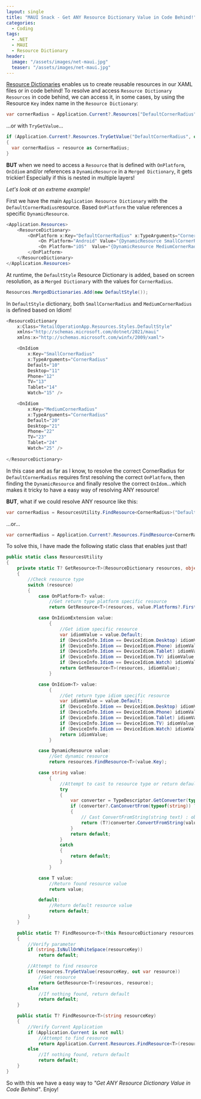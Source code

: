 ```yaml
---
layout: single
title: "MAUI Snack - Get ANY Resource Dictionary Value in Code Behind!"
categories:
  - Coding
tags:
  - .NET
  - MAUI
  - Resource Dictionary
header:
  image: "/assets/images/net-maui.jpg"
  teaser: "/assets/images/net-maui.jpg"
---
```


[Resource Dictionaries][resource-dictionaries] enables us to create reusable resources in our XAML files or in code behind! To resolve and access `Resource Dictionary Resources` in code behind, we can access it, in some cases, by using the Resource `Key` index name in the `Resource Dictionary`:
```c#
var cornerRadius = Application.Current?.Resources["DefaultCornerRadius"] as CornerRadius;
```
...or with `TryGetValue`...
```c#
if (Application.Current?.Resources.TryGetValue("DefaultCornerRadius", out var resource) ?? false)
{
  var cornerRadius = resource as CornerRadius;
}
```
**BUT** when we need to access a `Resource` that is defined with `OnPlatform`, `OnIdiom` and/or references a `DynamicResource` in a `Merged Dictionary`, it gets trickier! Especially if this is nested in multiple layers!

*Let's look at an extreme example!*

First we have the main `Application Resource Dictionary` with the `DefaultCornerRadius`resource. Based `OnPlatform` the value references a specific `DynamicResource`.
```c#
<Application.Resources>
    <ResourceDictionary>
        <OnPlatform x:Key="DefaultCornerRadius" x:TypeArguments="CornerRadius">
            <On Platform="Android" Value="{DynamicResource SmallCornerRadius}"/>
            <On Platform="iOS"  Value="{DynamicResource MediumCornerRadius}/>
        </OnPlatform>
    </ResourceDictionary>
</Application.Resources>
```
At runtime, the `DefaultStyle` Resource Dictionary is added, based on screen resolution, as a `Merged Dictionary` with the values for `CornerRadius`.
```c#
Resources.MergedDictionaries.Add(new DefaultStyle());
```
In `DefaultStyle` dictionary, both `SmallCornerRadius` and `MediumCornerRadius` is defined based on Idiom!
```c#
<ResourceDictionary
    x:Class="RetailOperationApp.Resources.Styles.DefaultStyle"
    xmlns="http://schemas.microsoft.com/dotnet/2021/maui"
    xmlns:x="http://schemas.microsoft.com/winfx/2009/xaml">

    <OnIdiom
        x:Key="SmallCornerRadius"
        x:TypeArguments="CornerRadius"
        Default="10"
        Desktop="11"
        Phone="12"
        TV="13"
        Tablet="14"
        Watch="15" />

    <OnIdiom
        x:Key="MediumCornerRadius"
        x:TypeArguments="CornerRadius"
        Default="20"
        Desktop="21"
        Phone="22"
        TV="23"
        Tablet="24"
        Watch="25" />
        
</ResourceDictionary>
```
In this case and as far as I know, to resolve the correct CornerRadius for `DefaultCornerRadius` requires first resolving the correct `OnPlatform`, then finding the `DynamicResource` and finally resolve the correct `OnIdom`...which makes it tricky to have a easy way of resolving ANY resource!

**BUT**, what if we could resolve ANY resource like this:
```c#
var cornerRadius = ResourcesUtility.FindResource<CornerRadius>("DefaultCornerRadius");
```
...or...
```c#
var cornerRadius = Application.Current?.Resources.FindResource<CornerRadius>("DefaultCornerRadius");
```
To solve this, I have made the following static class that enables just that!
```c#
public static class ResourcesUtility
{
    private static T? GetResource<T>(ResourceDictionary resources, object? resource)
    {
        //Check resource type
        switch (resource)
        {
            case OnPlatform<T> value:
                //Get return type platform specific resource
                return GetResource<T>(resources, value.Platforms?.FirstOrDefault(p => p.Platform.Contains($"{DeviceInfo.Platform}"))?.Value);

            case OnIdiomExtension value:
                {
                    //Get idiom specific resource
                    var idiomValue = value.Default;
                    if (DeviceInfo.Idiom == DeviceIdiom.Desktop) idiomValue = value.Desktop;
                    if (DeviceInfo.Idiom == DeviceIdiom.Phone) idiomValue = value.Phone;
                    if (DeviceInfo.Idiom == DeviceIdiom.Tablet) idiomValue = value.Tablet;
                    if (DeviceInfo.Idiom == DeviceIdiom.TV) idiomValue = value.TV;
                    if (DeviceInfo.Idiom == DeviceIdiom.Watch) idiomValue = value.Watch;
                    return GetResource<T>(resources, idiomValue);
                }

            case OnIdiom<T> value:
                {
                    //Get return type idiom specific resource
                    var idiomValue = value.Default;
                    if (DeviceInfo.Idiom == DeviceIdiom.Desktop) idiomValue = value.Desktop;
                    if (DeviceInfo.Idiom == DeviceIdiom.Phone) idiomValue = value.Phone;
                    if (DeviceInfo.Idiom == DeviceIdiom.Tablet) idiomValue = value.Tablet;
                    if (DeviceInfo.Idiom == DeviceIdiom.TV) idiomValue = value.TV;
                    if (DeviceInfo.Idiom == DeviceIdiom.Watch) idiomValue = value.Watch;
                    return idiomValue;
                }

            case DynamicResource value:
                //Get dynamic resource
                return resources.FindResource<T>(value.Key);

            case string value:
                {
                    //Attempt to cast to resource type or return default
                    try
                    {
                        var converter = TypeDescriptor.GetConverter(typeof(T));
                        if (converter?.CanConvertFrom(typeof(string)) ?? false)
                        {
                            // Cast ConvertFromString(string text) : object to (T)
                            return (T?)converter.ConvertFromString(value);
                        }
                        return default;
                    }
                    catch
                    {
                        return default;
                    }
                }

            case T value:
                //Return found resource value
                return value;

            default:
                //Return default resource value
                return default;
        }
    }

    public static T? FindResource<T>(this ResourceDictionary resources, string resourceKey)
    {
        //Verify parameter
        if (string.IsNullOrWhiteSpace(resourceKey))
            return default;

        //Attempt to find resource
        if (resources.TryGetValue(resourceKey, out var resource))
            //Get resource
            return GetResource<T>(resources, resource);
        else
            //If nothing found, return default
            return default;
    }

    public static T? FindResource<T>(string resourceKey)
    {
        //Verify Current Application
        if (Application.Current is not null)
            //Attempt to find resource
            return Application.Current.Resources.FindResource<T>(resourceKey);
        else
            //If nothing found, return default
            return default;
    }
}
```
So with this we have a easy way to *"Get ANY Resource Dictionary Value in Code Behind"*. Enjoy!

[resource-dictionaries]: https://learn.microsoft.com/en-us/dotnet/maui/fundamentals/resource-dictionaries
